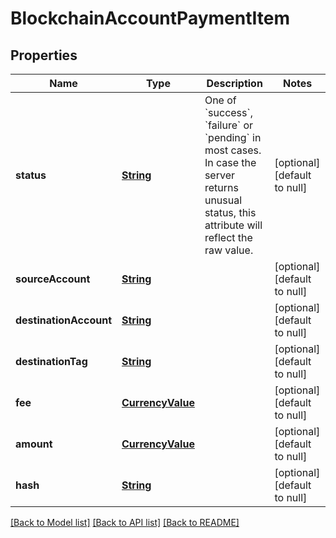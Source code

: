 # BlockchainAccountPaymentItem
## Properties

Name | Type | Description | Notes
------------ | ------------- | ------------- | -------------
**status** | [**String**](string.md) | One of &#x60;success&#x60;, &#x60;failure&#x60; or &#x60;pending&#x60; in most cases. In case the server returns unusual status, this attribute will reflect the raw value. | [optional] [default to null]
**sourceAccount** | [**String**](string.md) |  | [optional] [default to null]
**destinationAccount** | [**String**](string.md) |  | [optional] [default to null]
**destinationTag** | [**String**](string.md) |  | [optional] [default to null]
**fee** | [**CurrencyValue**](CurrencyValue.md) |  | [optional] [default to null]
**amount** | [**CurrencyValue**](CurrencyValue.md) |  | [optional] [default to null]
**hash** | [**String**](string.md) |  | [optional] [default to null]

[[Back to Model list]](../README.md#documentation-for-models) [[Back to API list]](../README.md#documentation-for-api-endpoints) [[Back to README]](../README.md)

